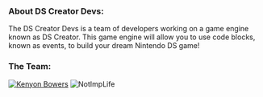 ### About DS Creator Devs:
The DS Creator Devs is a team of developers working on a game engine known as DS Creator. This game engine will allow you to use code blocks, known as events, to build your dream Nintendo DS game!
### The Team:
[![Kenyon Bowers](https://avatars.githubusercontent.com/u/83834271?s=96&v=4)](https://github.com/BowersIndustry) ![NotImpLife](https://avatars.githubusercontent.com/u/70803115?s=96&v=4)

